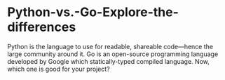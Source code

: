 # Python-vs.-Go-Explore-the-differences
Python is the language to use for readable, shareable code—hence the large community around it. Go is an open-source programming language developed by Google which statically-typed compiled language. Now, which one is good for your project?
